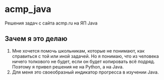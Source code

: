 # acmp_java
Решения задач с сайта acmp.ru на ЯП Java


## Зачем я это делаю

1. Мне хочется помочь школьникам, которые не понимают, как справиться с той или иной задачей. Но я понимаю, что из человека ничего толкового не будет, если он будет копировать всё подряд. Поэтому я привел решения не на Python, а на Java. 
2. Для меня это своеобразный индикатор прогресса в изучении Java.
